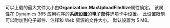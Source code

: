 可以上载的最大文件大小由**Organization.MaxUploadFileSize**属性确定。 该属性在 Dynamics 365 应用程序的**系统设置**的**电子邮件**选项卡中设置。 此设置限制可以附加到电子邮件、注释和 Web 资源的文件大小。 默认设置为 5 MB。